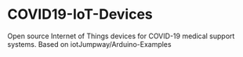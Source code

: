 # COVID19-IoT-Devices
Open source Internet of Things devices for COVID-19 medical support systems. Based on iotJumpway/Arduino-Examples
